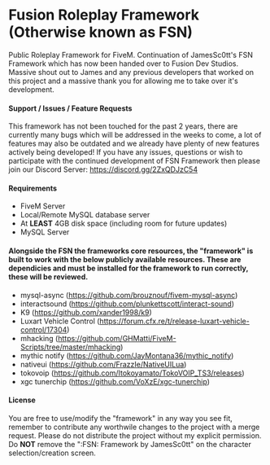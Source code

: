 # Fusion Roleplay Framework (Otherwise known as FSN)
Public Roleplay Framework for FiveM. Continuation of JamesSc0tt's FSN Framework which has now been handed over to Fusion Dev Studios. Massive shout out to James and any previous developers that worked on this project and a massive thank you for allowing me to take over it's development. 

#### Support / Issues / Feature Requests
This framework has not been touched for the past 2 years, there are currently many bugs which will be addressed in the weeks to come, a lot of features may also be outdated and we already have plenty of new features actively being developed! If you have any issues, questions or wish to participate with the continued development of FSN Framework then please join our Discord Server: https://discord.gg/2ZxQDJzC54

#### Requirements
- FiveM Server
- Local/Remote MySQL database server
- At **LEAST** 4GB disk space (including room for future updates) 
- MySQL Server

#### Alongside the FSN the frameworks core resources, the "framework" is built to work with the below publicly available resources. These are dependicies and must be installed for the framework to run correctly, these will be reviewed.
- mysql-async (https://github.com/brouznouf/fivem-mysql-async)
- interactsound (https://github.com/plunkettscott/interact-sound)
- K9 (https://github.com/xander1998/k9)
- Luxart Vehicle Control (https://forum.cfx.re/t/release-luxart-vehicle-control/17304)
- mhacking (https://github.com/GHMatti/FiveM-Scripts/tree/master/mhacking)
- mythic notify (https://github.com/JayMontana36/mythic_notify)
- nativeui (https://github.com/FrazzIe/NativeUILua)
- tokovoip (https://github.com/Itokoyamato/TokoVOIP_TS3/releases)
- xgc tunerchip (https://github.com/VoXzE/xgc-tunerchip)

#### License
You are free to use/modify the "framework" in any way you see fit, remember to contribute any worthwile changes to the project with a merge request. Please do not distribute the project without my explicit permission. Do **NOT** remove the ":FSN: Framework by JamesSc0tt" on the character selection/creation screen.
